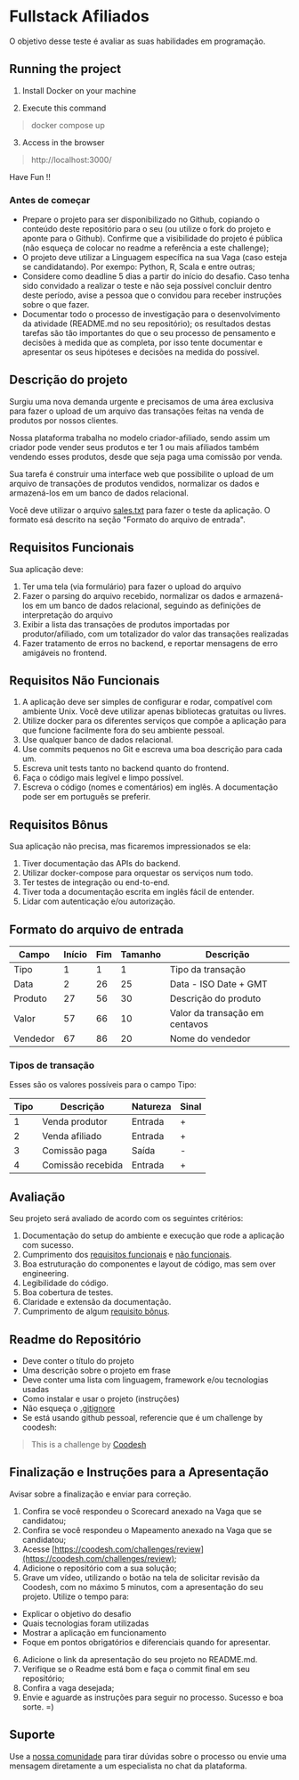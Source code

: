 # Fullstack Afiliados

O objetivo desse teste é avaliar as suas habilidades em programação.

## Running the project

1. Install Docker on your machine

2. Execute this command
> docker compose up

3. Access in the browser
> http://localhost:3000/

Have Fun !!
### Antes de começar
 
- Prepare o projeto para ser disponibilizado no Github, copiando o conteúdo deste repositório para o seu (ou utilize o fork do projeto e aponte para o Github). Confirme que a visibilidade do projeto é pública (não esqueça de colocar no readme a referência a este challenge);
- O projeto deve utilizar a Linguagem específica na sua Vaga (caso esteja se candidatando). Por exempo: Python, R, Scala e entre outras;
- Considere como deadline 5 dias a partir do início do desafio. Caso tenha sido convidado a realizar o teste e não seja possível concluir dentro deste período, avise a pessoa que o convidou para receber instruções sobre o que fazer.
- Documentar todo o processo de investigação para o desenvolvimento da atividade (README.md no seu repositório); os resultados destas tarefas são tão importantes do que o seu processo de pensamento e decisões à medida que as completa, por isso tente documentar e apresentar os seus hipóteses e decisões na medida do possível.

## Descrição do projeto

Surgiu uma nova demanda urgente e precisamos de uma área exclusiva para fazer o
upload de um arquivo das transações feitas na venda de produtos por nossos
clientes.

Nossa plataforma trabalha no modelo criador-afiliado, sendo assim um criador
pode vender seus produtos e ter 1 ou mais afiliados também vendendo esses
produtos, desde que seja paga uma comissão por venda.

Sua tarefa é construir uma interface web que possibilite o upload de um arquivo
de transações de produtos vendidos, normalizar os dados e armazená-los em um
banco de dados relacional.

Você deve utilizar o arquivo [sales.txt](sales.txt) para fazer o teste da
aplicação. O formato esá descrito na seção "Formato do arquivo de entrada".


## Requisitos Funcionais

Sua aplicação deve:

1. Ter uma tela (via formulário) para fazer o upload do arquivo
2. Fazer o parsing do arquivo recebido, normalizar os dados e armazená-los em um
   banco de dados relacional, seguindo as definições de interpretação do arquivo
3. Exibir a lista das transações de produtos importadas por produtor/afiliado,
   com um totalizador do valor das transações realizadas
4. Fazer tratamento de erros no backend, e reportar mensagens de erro amigáveis
   no frontend.

## Requisitos Não Funcionais

1. A aplicação deve ser simples de configurar e rodar, compatível com ambiente
   Unix. Você deve utilizar apenas bibliotecas gratuitas ou livres.
2. Utilize docker para os diferentes serviços que compõe a aplicação para
   que funcione facilmente fora do seu ambiente pessoal.
3. Use qualquer banco de dados relacional.
4. Use commits pequenos no Git e escreva uma boa descrição para cada um.
5. Escreva unit tests tanto no backend quanto do frontend.
6. Faça o código mais legível e limpo possível.
7. Escreva o código (nomes e comentários) em inglês. A documentação pode ser em
   português se preferir.

## Requisitos Bônus

Sua aplicação não precisa, mas ficaremos impressionados se ela:

1. Tiver documentação das APIs do backend.
2. Utilizar docker-compose para orquestar os serviços num todo.
3. Ter testes de integração ou end-to-end.
4. Tiver toda a documentação escrita em inglês fácil de entender. 
5. Lidar com autenticação e/ou autorização.

## Formato do arquivo de entrada

| Campo    | Início | Fim | Tamanho | Descrição                      |
| -------- | ------ | --- | ------- | ------------------------------ |
| Tipo     | 1      | 1   | 1       | Tipo da transação              |
| Data     | 2      | 26  | 25      | Data - ISO Date + GMT          |
| Produto  | 27     | 56  | 30      | Descrição do produto           |
| Valor    | 57     | 66  | 10      | Valor da transação em centavos |
| Vendedor | 67     | 86  | 20      | Nome do vendedor               |

### Tipos de transação

Esses são os valores possíveis para o campo Tipo:

| Tipo | Descrição         | Natureza | Sinal |
| ---- | ----------------- | -------- | ----- |
| 1    | Venda produtor    | Entrada  | +     |
| 2    | Venda afiliado    | Entrada  | +     |
| 3    | Comissão paga     | Saída    | -     |
| 4    | Comissão recebida | Entrada  | +     |

## Avaliação

Seu projeto será avaliado de acordo com os seguintes critérios:

1. Documentação do setup do ambiente e execução que rode a aplicação com
   sucesso.
2. Cumprimento dos [requisitos funcionais](#Requisitos-Funcionais) e
   [não funcionais](#Requisitos-Nao-Funcionais).
3. Boa estruturação do componentes e layout de código, mas sem over engineering.
3. Legibilidade do código.
4. Boa cobertura de testes.
5. Claridade e extensão da documentação.
6. Cumprimento de algum [requisito bônus](#Requisitos-Bonus).

## Readme do Repositório

- Deve conter o título do projeto
- Uma descrição sobre o projeto em frase
- Deve conter uma lista com linguagem, framework e/ou tecnologias usadas
- Como instalar e usar o projeto (instruções)
- Não esqueça o [.gitignore](https://www.toptal.com/developers/gitignore)
- Se está usando github pessoal, referencie que é um challenge by coodesh:  

>  This is a challenge by [Coodesh](https://coodesh.com/)

## Finalização e Instruções para a Apresentação

Avisar sobre a finalização e enviar para correção.

1. Confira se você respondeu o Scorecard anexado na Vaga que se candidatou;
2. Confira se você respondeu o Mapeamento anexado na Vaga que se candidatou;
3. Acesse [https://coodesh.com/challenges/review](https://coodesh.com/challenges/review);
4. Adicione o repositório com a sua solução;
5. Grave um vídeo, utilizando o botão na tela de solicitar revisão da Coodesh, com no máximo 5 minutos, com a apresentação do seu projeto. Utilize o tempo para:
- Explicar o objetivo do desafio
- Quais tecnologias foram utilizadas
- Mostrar a aplicação em funcionamento
- Foque em pontos obrigatórios e diferenciais quando for apresentar.
6. Adicione o link da apresentação do seu projeto no README.md.
7. Verifique se o Readme está bom e faça o commit final em seu repositório;
8. Confira a vaga desejada;
9. Envie e aguarde as instruções para seguir no processo. Sucesso e boa sorte. =)

## Suporte

Use a [nossa comunidade](https://discord.gg/rdXbEvjsWu) para tirar dúvidas sobre o processo ou envie uma mensagem diretamente a um especialista no chat da plataforma. 

